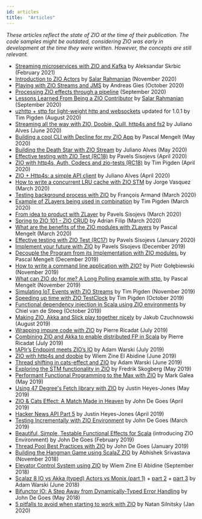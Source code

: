 ```yaml
---
id: articles 
title:  "Articles"
---
```


_These articles reflect the state of ZIO at the time of their publication. The code samples might be outdated, considering ZIO was early in development at the time they were written. However, the concepts are still relevant._

- [Streaming microservices with ZIO and Kafka](https://scalac.io/streaming-microservices-with-zio-and-kafka/) by Aleksandar Skrbic (February 2021)
- [Introduction to ZIO Actors](https://www.softinio.com/post/introduction-to-zio-actors/) by [Salar Rahmanian](https://www.softinio.com) (November 2020)
- [Playing with ZIO Streams and JMS](https://blended-zio.github.io/blended-zio/blog/zio-streams-jms) by Andreas Gies (October 2020)
- [Processing ZIO effects through a pipeline](https://medium.com/@svroonland/processing-zio-effects-through-a-pipeline-c469e28dff62) (September 2020)
- [Lessons Learned From Being a ZIO Contributor](https://www.softinio.com/post/lessons-learned-from-being-a-zio-contributor/) by [Salar Rahmanian](https://www.softinio.com) (September 2020)
- [uzhttp + sttp for light-weight http and websockets](https://timpigden.github.io/_pages/zio-uzhttp-sttp/uzhttp-sttp.html) updated for 1.0.1 by Tim Pigden (August 2020)
- [Streaming all the way with ZIO, Doobie, Quill, http4s and fs2](https://juliano-alves.com/2020/06/15/streaming-all-the-way-zio-doobie-quill-http4s-fs2/) by Juliano Alves (June 2020)
- [Building a cool CLI with Decline for my ZIO App](https://medium.com/@pascal.mengelt/building-a-cool-cli-with-decline-for-my-zio-app-80e095b2899a) by Pascal Mengelt (May 2020)
- [Building the Death Star with ZIO Stream](https://juliano-alves.com/2020/05/04/deathstar-zio-stream/) by Juliano Alves (May 2020)
- [Effective testing with ZIO Test (RC18)](https://scala.monster/zio-test/) by Pavels Sisojevs (April 2020)
- [ZIO with http4s, Auth, Codecs and zio-tests (RC18)](https://timpigden.github.io/_pages/zio-http4s/intro.html) by Tim Pigden (April 2020)
- [ZIO + Http4s: a simple API client](https://juliano-alves.com/2020/04/20/zio-http4s-a-simple-api-client/) by Juliano Alves (April 2020)
- [How to write a concurrent LRU cache with ZIO STM](https://scalac.io/how-to-write-a-completely-lock-free-concurrent-lru-cache-with-zio-stm/) by Jorge Vasquez (March 2020)
- [Testing background process with ZIO](https://www.rudder.io/blog/testing-background-process-zio/) by François Armand (March 2020)
- [Example of ZLayers being used in combination](https://timpigden.github.io/_pages/zlayer/Examples.html) by Tim Pigden (March 2020)
- [From idea to product with ZLayer](https://scala.monster/welcome-zio/) by Pavels Sisojevs (March 2020)
- [Spring to ZIO 101 - ZIO CRUD](https://adrianfilip.com/2020/03/15/spring-to-zio-101/) by Adrian Filip (March 2020)
- [What are the benefits of the ZIO modules with ZLayers](https://medium.com/@pascal.mengelt/what-are-the-benefits-of-the-zio-modules-with-zlayers-3bf6cc064a9b) by Pascal Mengelt (March 2020)
- [Effective testing with ZIO Test (RC17)](https://scala.monster/zio-test-old/) by Pavels Sisojevs (January 2020)
- [Implement your future with ZIO](https://scala.monster/welcome-zio-old/) by Pavels Sisojevs (December 2019)
- [Decouple the Program from its Implementation with ZIO modules.](https://medium.com/@pascal.mengelt/decouple-the-program-from-its-implementation-with-zio-modules-d9b8713d502e) by Pascal Mengelt (December 2019)
- [How to write a command line application with ZIO?](https://scalac.io/write-command-line-application-with-zio/) by Piotr Gołębiewski (November 2019)
- [What can ZIO do for me? A Long Polling example with sttp.](https://medium.com/@pascal.mengelt/what-can-zio-do-for-me-32281e4e8b16) by Pascal Mengelt (November 2019)
- [Simulating IoT Events with ZIO Streams](https://timpigden.github.io/_pages/zio-streams/GeneratingChillEvents.html) by Tim Pigden (November 2019)
- [Speeding up time with ZIO TestClock](https://timpigden.github.io/_pages/zio-streams/SpeedingUpTime.html) by Tim Pigden (October 2019)
- [Functional dependency injection in Scala using ZIO environments](https://blog.jdriven.com/2019/10/functional-dependency-injection-in-scala-using-zio-environments/) by Chiel van de Steeg (October 2019)
- [Making ZIO, Akka and Slick play together nicely](https://scalac.io/making-zio-akka-slick-play-together-nicely-part-1-zio-and-slick/) by Jakub Czuchnowski (August 2019)
- [Wrapping impure code with ZIO](https://medium.com/@ghostdogpr/wrapping-impure-code-with-zio-9265c219e2e) by Pierre Ricadat (July 2019)
- [Combining ZIO and Akka to enable distributed FP in Scala](https://medium.com/@ghostdogpr/combining-zio-and-akka-to-enable-distributed-fp-in-scala-61ffb81e3283) by Pierre Ricadat (July 2019)
- [tAPIr’s Endpoint meets ZIO’s IO](https://blog.softwaremill.com/tapirs-endpoint-meets-zio-s-io-3278099c5e10) by Adam Warski (July 2019)
- [ZIO with http4s and doobie](https://medium.com/@wiemzin/zio-with-http4s-and-doobie-952fba51d089) by Wiem Zine El Abidine (June 2019)
- [Thread shifting in cats-effect and ZIO](https://blog.softwaremill.com/thread-shifting-in-cats-effect-and-zio-9c184708067b) by Adam Warski (June 2019)
- [Exploring the STM functionality in ZIO](https://freskog.github.io/blog/2019/05/30/explore-zio-stm/) by Fredrik Skogberg (May 2019)
- [Performant Functional Programming to the Max with ZIO](https://cloudmark.github.io/A-Journey-To-Zio/) by Mark Galea (May 2019)
- [Using 47 Degree's Fetch library with ZIO](http://justinhj.github.io/2019/05/05/using-47degs-fetch-with-zio.html) by Justin Heyes-Jones (May 2019)
- [ZIO & Cats Effect: A Match Made in Heaven](http://degoes.net/articles/zio-cats-effect) by John De Goes (April 2019)
- [Hacker News API Part 5](http://justinhj.github.io/2019/04/07/hacker-news-api-5.html) by Justin Heyes-Jones (April 2019)
- [Testing Incrementally with ZIO Environment](http://degoes.net/articles/testable-zio) by John De Goes (March 2019)
- [Beautiful, Simple, Testable Functional Effects for Scala](http://degoes.net/articles/zio-environment) (introducing ZIO Environment) by John De Goes (February 2019)
- [Thread Pool Best Practices with ZIO](http://degoes.net/articles/zio-threads) by John De Goes (January 2019)
- [Building the Hangman Game using ScalaZ ZIO](https://abhsrivastava.github.io/2018/11/03/Hangman-Game-Using-ZIO/) by Abhishek Srivastava (November 2018)
- [Elevator Control System using ZIO](https://medium.com/@wiemzin/elevator-control-system-using-zio-c718ae423c58) by Wiem Zine El Abidine (September 2018)
- [Scalaz 8 IO vs Akka (typed) Actors vs Monix (part 1)](https://blog.softwaremill.com/scalaz-8-io-vs-akka-typed-actors-vs-monix-part-1-5672657169e1) + [part 2](https://blog.softwaremill.com/akka-vs-zio-vs-monix-part-2-communication-9ce7261aa08c) + [part 3](https://blog.softwaremill.com/supervision-error-handling-in-zio-akka-and-monix-part-3-series-summary-abe75f964c2a) by Adam Warski (June 2018)
- [Bifunctor IO: A Step Away from Dynamically-Typed Error Handling](http://degoes.net/articles/bifunctor-io) by John De Goes (May 2018)
- [5 pitfalls to avoid when starting to work with ZIO](https://medium.com/wix-engineering/5-pitfalls-to-avoid-when-starting-to-work-with-zio-adefdc7d2d5c) by Natan Silnitsky (Jan 2020)
